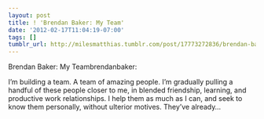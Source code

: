 ```yaml
---
layout: post
title: ! 'Brendan Baker: My Team'
date: '2012-02-17T11:04:19-07:00'
tags: []
tumblr_url: http://milesmatthias.tumblr.com/post/17773272836/brendan-baker-my-team
---
```

Brendan Baker: My Teambrendanbaker:



I’m building a team. A team of amazing people.
I’m gradually pulling a handful of these people closer to me, in blended friendship, learning, and productive work relationships. I help them as much as I can, and seek to know them personally, without ulterior motives. They’ve already…
